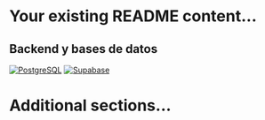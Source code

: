 # Your existing README content...

## Backend y bases de datos

[![PostgreSQL](https://img.shields.io/badge/PostgreSQL-336791?style=flat&logo=postgresql&logoColor=white)](https://www.postgresql.org) 
[![Supabase](https://img.shields.io/badge/Supabase-3DBB8D?style=flat&logo=supabase&logoColor=white)](https://supabase.io) 

# Additional sections...